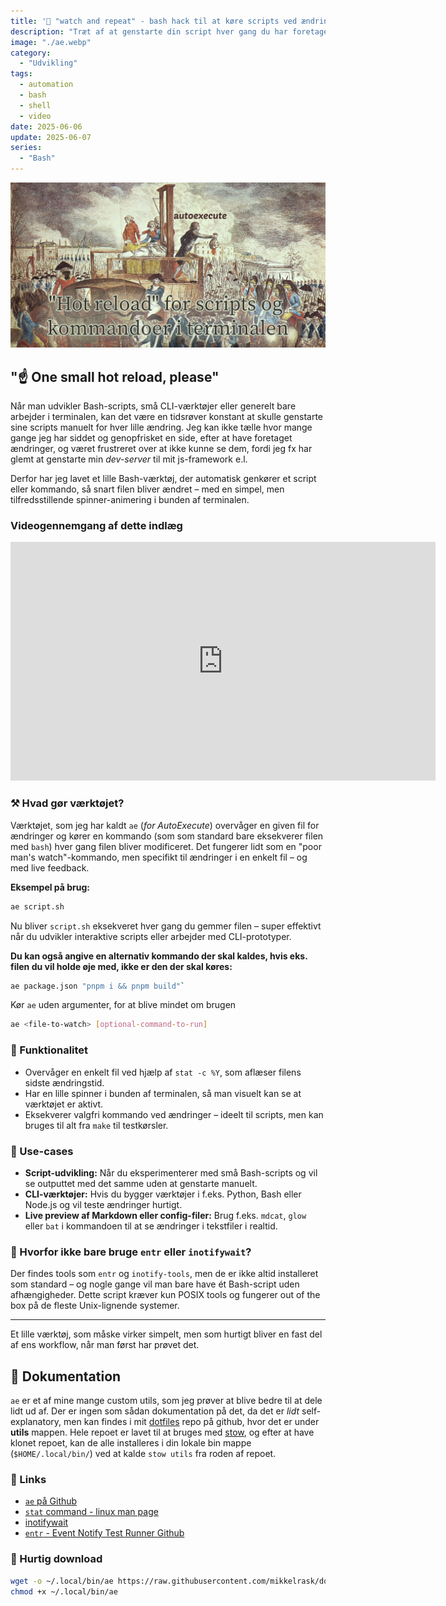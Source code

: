 ```yaml
---
title: '🔎 "watch and repeat" - bash hack til at køre scripts ved ændringer'
description: "Træt af at genstarte din script hver gang du har foretaget en lille ændring? Glemmer du at genstarte din dev server, når du sidder og udvikler? - 'ae' has got your back!"
image: "./ae.webp"
category:
  - "Udvikling"
tags:
  - automation
  - bash
  - shell
  - video
date: 2025-06-06
update: 2025-06-07
series:
  - "Bash"
---
```


![AutoExecute in action](./ae.webp)

## "☝️ One small hot reload, please"

Når man udvikler Bash-scripts, små CLI-værktøjer eller generelt bare arbejder i terminalen, kan det være en tidsrøver konstant at skulle genstarte sine scripts manuelt for hver lille ændring. Jeg kan ikke tælle hvor mange gange jeg har siddet og genopfrisket en side, efter at have foretaget ændringer, og været frustreret over at ikke kunne se dem, fordi jeg fx har glemt at genstarte min _dev-server_ til mit js-framework e.l.

Derfor har jeg lavet et lille Bash-værktøj, der automatisk genkører et script eller kommando, så snart filen bliver ændret – med en simpel, men tilfredsstillende spinner-animering i bunden af terminalen.

### Videogennemgang af dette indlæg

<iframe width="680" height="382" 
        src="https://youtube.com/embed/Hfydp6SbxEw" 
        frameborder="0" allowfullscreen>
</iframe>

### ⚒️ Hvad gør værktøjet?

Værktøjet, som jeg har kaldt `ae` (_for AutoExecute_) overvåger en given fil for ændringer og kører en kommando (som som standard bare eksekverer filen med `bash`) hver gang filen bliver modificeret. Det fungerer lidt som en "poor man's watch"-kommando, men specifikt til ændringer i en enkelt fil – og med live feedback.

**Eksempel på brug:**

```sh
ae script.sh
```

Nu bliver `script.sh` eksekveret hver gang du gemmer filen – super effektivt når du udvikler interaktive scripts eller arbejder med CLI-prototyper.

**Du kan også angive en alternativ kommando der skal kaldes, hvis eks. filen du vil holde øje med, ikke er den der skal køres:**

```sh
ae package.json "pnpm i && pnpm build"`
```

Kør `ae` uden argumenter, for at blive mindet om brugen

```sh
ae <file-to-watch> [optional-command-to-run]
```

###  Funktionalitet

- Overvåger en enkelt fil ved hjælp af `stat -c %Y`, som aflæser filens sidste ændringstid.
- Har en lille spinner i bunden af terminalen, så man visuelt kan se at værktøjet er aktivt.
- Eksekverer valgfri kommando ved ændringer – ideelt til scripts, men kan bruges til alt fra `make` til testkørsler.

### 💼 Use-cases

- **Script-udvikling:** Når du eksperimenterer med små Bash-scripts og vil se outputtet med det samme uden at genstarte manuelt.
- **CLI-værktøjer:** Hvis du bygger værktøjer i f.eks. Python, Bash eller Node.js og vil teste ændringer hurtigt.
- **Live preview af Markdown eller config-filer:** Brug f.eks. `mdcat`, `glow` eller `bat` i kommandoen til at se ændringer i tekstfiler i realtid.

### 🤔 Hvorfor ikke bare bruge `entr` eller `inotifywait`?

Der findes tools som `entr` og `inotify-tools`, men de er ikke altid installeret som standard – og nogle gange vil man bare have ét Bash-script uden afhængigheder. Dette script kræver kun POSIX tools og fungerer out of the box på de fleste Unix-lignende systemer.

---

Et lille værktøj, som måske virker simpelt, men som hurtigt bliver en fast del af ens workflow, når man først har prøvet det.

## 📔 Dokumentation

`ae` er et af mine mange custom utils, som jeg prøver at blive bedre til at dele lidt ud af. Der er ingen som sådan dokumentation på det, da det er _lidt_ self-explanatory, men kan findes i mit [dotfiles](https://github.com/mikkelrask/dotfiles) repo på github, hvor det er under **utils** mappen. Hele repoet er lavet til at bruges med [stow](https://www.gnu.org/software/stow/), og efter at have klonet repoet, kan de alle installeres i din lokale bin mappe (`$HOME/.local/bin/`) ved at kalde `stow utils` fra roden af repoet.

### 🔗 Links

- [`ae` på Github](https://github.com/mikkelrask/dotfiles/blob/main/utils/.local/bin/ae)
- [`stat` command - linux man page](https://www.man7.org/linux/man-pages/man1/stat.1.html)
- [inotifywait](https://linux.die.net/man/1/inotifywait)
- [`entr` - Event Notify Test Runner Github](https://github.com/eradman/entr)

###  Hurtig download

```sh
wget -o ~/.local/bin/ae https://raw.githubusercontent.com/mikkelrask/dotfiles/refs/heads/main/utils/.local/bin/ae
chmod +x ~/.local/bin/ae
```
